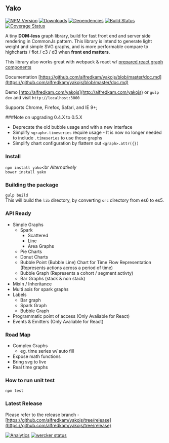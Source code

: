## Yako
[![NPM Version](https://img.shields.io/npm/v/yako.svg)](https://npmjs.org/package/yako)
[![Downloads](https://img.shields.io/npm/dm/yako.svg)](https://npmjs.org/package/yako)
[![Dependencies](https://david-dm.org/alfredkam/yakojs.svg)](https://david-dm.org/alfredkam/yakojs)
[![Build Status](https://img.shields.io/travis/alfredkam/yakojs.svg)](https://travis-ci.org/alfredkam/yakojs)
[![Coverage Status](https://coveralls.io/repos/alfredkam/yakojs/badge.svg?branch=master)](https://coveralls.io/r/alfredkam/yakojs?branch=master)

A tiny **DOM-less** graph library, build for fast front end and server side rendering in CommonJs pattern.
This library is intend to generate light weight and simple SVG graphs, and is more performable compare to highcharts / flot / c3 / d3 when **front end matters**.

This library also works great with webpack & react w/ [prepared react graph components](https://github.com/alfredkam/yakojs/blob/master/doc.md#react-components)

Documentation [https://github.com/alfredkam/yakojs/blob/master/doc.md](https://github.com/alfredkam/yakojs/blob/master/doc.md)

Demo [http://alfredkam.com/yakojs](http://alfredkam.com/yakojs) or ```gulp dev``` and visit ```http://localhost:3000```

Supports Chrome, Firefox, Safari, and IE 9+;

###Note on upgrading 0.4.X to 0.5.X
- Deprecate the old bubble usage and with a new interface
- Simplify ```<graph>.timeseries``` require usage - It is now no longer needed to include ```.timeseries``` to use those graphs
- Simplify chart configuration by flattern out ```<graph>.attr({})```

### Install
```npm install yako```<br
<i>Alternatively</i><br>
```bower install yako```

### Building the package
```gulp build```<br>
This will build the ```lib``` directory, by converting ```src``` directory from es6 to es5.

### API Ready
- Simple Graphs
  - Spark 
    - Scattered
    - Line
    - Area Graphs
  - Pie Charts
  - Donut Charts
  - Bubble Point (Bubble Line) Chart for Time Flow Representation (Represents actions across a period of time)
  - Bubble Graph  (Represents a cohort / segment activty)
  - Bar Graphs (stack & non stack)
- MixIn / Inheritance
- Multi axis for spark graphs
- Labels
    - Bar graph
    - Spark Graph
    - Bubble Graph
- Programmatic point of access (Only Avaliable for React)
- Events & Emitters (Only Avaliable for React)

### Road Map
- Complex Graphs
  - eg. time series w/ auto fill
- Expose math functions
- Bring svg to live
- Real time graphs


### How to run unit test
```npm test```
 
### Latest Release
Please refer to the release branch - [https://github.com/alfredkam/yakojs/tree/release](https://github.com/alfredkam/yakojs/tree/release)

[![Analytics](https://ga-beacon.appspot.com/UA-25416273-3/yakojs/readme)](https://github.com/igrigorik/ga-beacon)
[![wercker status](https://app.wercker.com/status/a74eda189271b3b148197e07ad6fa9f1/s "wercker status")](https://app.wercker.com/project/bykey/a74eda189271b3b148197e07ad6fa9f1)
